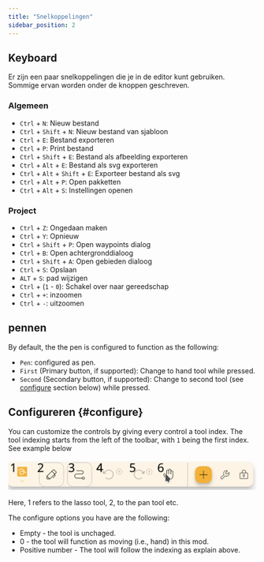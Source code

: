 ```yaml
---
title: "Snelkoppelingen"
sidebar_position: 2
---
```



## Keyboard

Er zijn een paar snelkoppelingen die je in de editor kunt gebruiken. Sommige ervan worden onder de knoppen geschreven.

### Algemeen

* `Ctrl` + `N`: Nieuw bestand
* `Ctrl` + `Shift` + `N`: Nieuw bestand van sjabloon
* `Ctrl` + `E`: Bestand exporteren
* `Ctrl` + `P`: Print bestand
* `Ctrl` + `Shift` + `E`: Bestand als afbeelding exporteren
* `Ctrl` + `Alt` + `E`: Bestand als svg exporteren
* `Ctrl` + `Alt` + `Shift` + `E`: Exporteer bestand als svg
* `Ctrl` + `Alt` + `P`: Open pakketten
* `Ctrl` + `Alt` + `S`: Instellingen openen

### Project

* `Ctrl` + `Z`: Ongedaan maken
* `Ctrl` + `Y`: Opnieuw
* `Ctrl` + `Shift` + `P`: Open waypoints dialog
* `Ctrl` + `B`: Open achtergronddialoog
* `Ctrl` + `Shift` + `A`: Open gebieden dialoog
* `Ctrl` + `S`: Opslaan
* `ALT` + `S`: pad wijzigen
* `Ctrl` + (`1` - `0`): Schakel over naar gereedschap
* `Ctrl` + `+`: inzoomen
* `Ctrl` + `-`: uitzoomen

## pennen

By default, the the pen is configured to function as the following:
* `Pen`: configured as pen.
* `First` (Primary button, if supported): Change to hand tool while pressed.
* `Second` (Secondary button, if supported): Change to second tool (see [configure](#configure) section below)  while pressed.



## Configureren {#configure}

You can customize the controls by giving every control a tool index. The tool indexing starts from the left of the toolbar, with `1` being the first index. See example below

![toolbar numbered](toolbar_numbered.png)

Here, 1 refers to the lasso tool, 2, to the pan tool etc.

The configure options you have are the following:

* Empty - the tool is unchaged.
* 0 - the tool will function as moving (i.e., hand) in this mod.
* Positive number - The tool will follow the indexing as explain above. 


